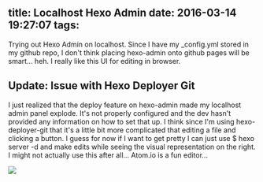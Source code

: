 title: Localhost Hexo Admin
date: 2016-03-14 19:27:07
tags:
---
Trying out Hexo Admin on localhost. Since I have my _config.yml stored in my github repo, I don't think placing hexo-admin onto github pages will be smart... heh. I really like this UI for editing in browser.

## Update: Issue with Hexo Deployer Git

I just realized that the deploy feature on hexo-admin made my localhost admin panel explode. It's not properly configured and the dev hasn't provided any information on how to set that up. I think since I'm using hexo-deployer-git that it's a little bit more complicated that editing a file and clicking a button. I guess for now if I want to get pretty I can just use $ hexo server -d and make edits while seeing the visual representation on the right. I might not actually use this after all... Atom.io is a fun editor...

![](https://raw.githubusercontent.com/codingtwinky/atom-ungit/master/screenshot.png)